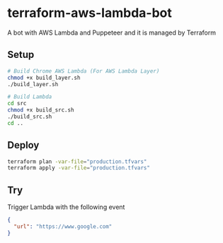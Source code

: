 # terraform-aws-lambda-bot

A bot with AWS Lambda and Puppeteer and it is managed by Terraform

## Setup

```sh
# Build Chrome AWS Lambda (For AWS Lambda Layer)
chmod +x build_layer.sh
./build_layer.sh

# Build Lambda
cd src
chmod +x build_src.sh
./build_src.sh
cd ..
```

## Deploy

```sh
terraform plan -var-file="production.tfvars"
terraform apply -var-file="production.tfvars"
```

## Try

Trigger Lambda with the following event

```json
{
  "url": "https://www.google.com"
}
```
